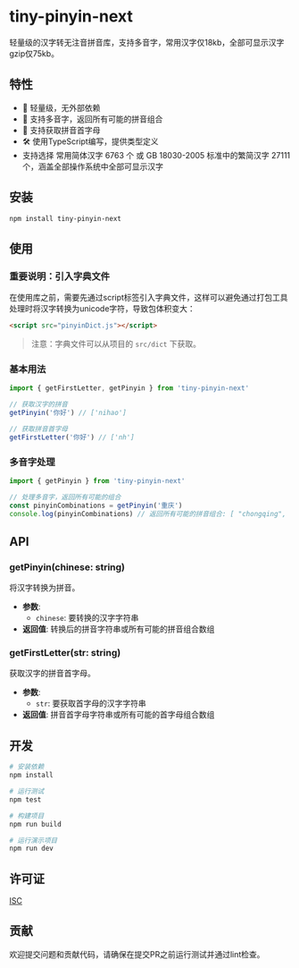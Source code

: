 # tiny-pinyin-next

轻量级的汉字转无注音拼音库，支持多音字，常用汉字仅18kb，全部可显示汉字gzip仅75kb。

## 特性

- 🚀 轻量级，无外部依赖
- 🔄 支持多音字，返回所有可能的拼音组合
- 📝 支持获取拼音首字母
- 🛠️ 使用TypeScript编写，提供类型定义
- 支持选择 常用简体汉字 6763 个 或 GB 18030-2005‌ 标准中的繁简汉字 27111 个，涵盖全部操作系统中全部可显示汉字

## 安装

```sh
npm install tiny-pinyin-next
```

## 使用

### 重要说明：引入字典文件

在使用库之前，需要先通过script标签引入字典文件，这样可以避免通过打包工具处理时将汉字转换为unicode字符，导致包体积变大：

```html
<script src="pinyinDict.js"></script>
```

> 注意：字典文件可以从项目的 `src/dict` 下获取。

### 基本用法

```js
import { getFirstLetter, getPinyin } from 'tiny-pinyin-next'

// 获取汉字的拼音
getPinyin('你好') // ['nihao']

// 获取拼音首字母
getFirstLetter('你好') // ['nh']
```

### 多音字处理

```js
import { getPinyin } from 'tiny-pinyin-next'

// 处理多音字，返回所有可能的组合
const pinyinCombinations = getPinyin('重庆')
console.log(pinyinCombinations) // 返回所有可能的拼音组合: [ "chongqing", "zhongqing" ]
```

## API

### getPinyin(chinese: string)

将汉字转换为拼音。

- **参数**:
  - `chinese`: 要转换的汉字字符串
- **返回值**: 转换后的拼音字符串或所有可能的拼音组合数组

### getFirstLetter(str: string)

获取汉字的拼音首字母。

- **参数**:
  - `str`: 要获取首字母的汉字字符串
- **返回值**: 拼音首字母字符串或所有可能的首字母组合数组

## 开发

```sh
# 安装依赖
npm install

# 运行测试
npm test

# 构建项目
npm run build

# 运行演示项目
npm run dev
```

## 许可证

[ISC](https://opensource.org/licenses/ISC)

## 贡献

欢迎提交问题和贡献代码，请确保在提交PR之前运行测试并通过lint检查。
